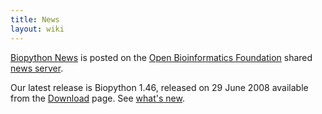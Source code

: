```yaml
---
title: News
layout: wiki
---
```


[Biopython News](http://news.open-bio.org/archives/cat_biopython.html)
is posted on the [Open Bioinformatics Foundation](obf:OBF "wikilink")
shared [news server](http://news.open-bio.org).

Our latest release is Biopython 1.46, released on 29 June 2008 available
from the [Download](Download "wikilink") page. See [what's
new](http://biopython.open-bio.org/SRC/biopython/NEWS).
